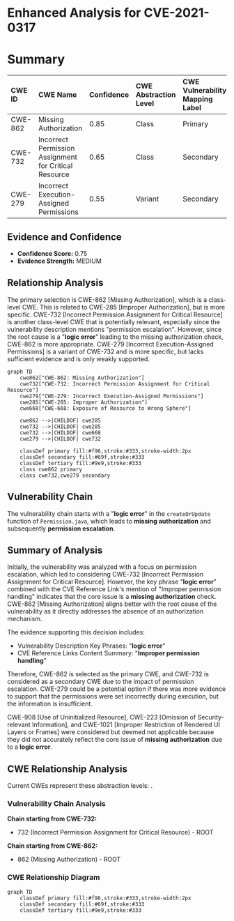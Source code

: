 # Enhanced Analysis for CVE-2021-0317

# Summary
| CWE ID  | CWE Name                                                                     | Confidence | CWE Abstraction Level | CWE Vulnerability Mapping Label | CWE-Vulnerability Mapping Notes |
| :-------- | :--------------------------------------------------------------------------- | :---------- | :---------------------- | :------------------------------ | :------------------------------ |
| CWE-862   | Missing Authorization                                                        | 0.85       | Class                  | Primary                          | Allowed-with-Review              |
| CWE-732   | Incorrect Permission Assignment for Critical Resource                      | 0.65       | Class                  | Secondary                         | Allowed-with-Review              |
| CWE-279   | Incorrect Execution-Assigned Permissions                                   | 0.55       | Variant                  | Secondary                         | Allowed              |

## Evidence and Confidence

*   **Confidence Score:** 0.75
*   **Evidence Strength:** MEDIUM

## Relationship Analysis
The primary selection is CWE-862 [Missing Authorization], which is a class-level CWE. This is related to CWE-285 [Improper Authorization], but is more specific. CWE-732 [Incorrect Permission Assignment for Critical Resource] is another class-level CWE that is potentially relevant, especially since the vulnerability description mentions "permission escalation". However, since the root cause is a "**logic error**" leading to the missing authorization check, CWE-862 is more appropriate. CWE-279 [Incorrect Execution-Assigned Permissions] is a variant of CWE-732 and is more specific, but lacks sufficient evidence and is only weakly supported.

```mermaid
graph TD
    cwe862["CWE-862: Missing Authorization"]
    cwe732["CWE-732: Incorrect Permission Assignment for Critical Resource"]
    cwe279["CWE-279: Incorrect Execution-Assigned Permissions"]
    cwe285["CWE-285: Improper Authorization"]
    cwe668["CWE-668: Exposure of Resource to Wrong Sphere"]
    
    cwe862 -->|CHILDOF| cwe285
    cwe732 -->|CHILDOF| cwe285
    cwe732 -->|CHILDOF| cwe668
    cwe279 -->|CHILDOF| cwe732
    
    classDef primary fill:#f96,stroke:#333,stroke-width:2px
    classDef secondary fill:#69f,stroke:#333
    classDef tertiary fill:#9e9,stroke:#333
    class cwe862 primary
    class cwe732,cwe279 secondary
```

## Vulnerability Chain
The vulnerability chain starts with a "**logic error**" in the `createOrUpdate` function of `Permission.java`, which leads to **missing authorization** and subsequently **permission escalation**.

## Summary of Analysis
Initially, the vulnerability was analyzed with a focus on permission escalation, which led to considering CWE-732 [Incorrect Permission Assignment for Critical Resource]. However, the key phrase "**logic error**" combined with the CVE Reference Link's mention of "Improper permission handling" indicates that the core issue is a **missing authorization** check. CWE-862 [Missing Authorization] aligns better with the root cause of the vulnerability as it directly addresses the absence of an authorization mechanism.

The evidence supporting this decision includes:
- Vulnerability Description Key Phrases: "**logic error**"
- CVE Reference Links Content Summary: "**Improper permission handling**"

Therefore, CWE-862 is selected as the primary CWE, and CWE-732 is considered as a secondary CWE due to the impact of permission escalation. CWE-279 could be a potential option if there was more evidence to support that the permissions were set incorrectly during execution, but the information is insufficient.

CWE-908 [Use of Uninitialized Resource], CWE-223 [Omission of Security-relevant Information], and CWE-1021 [Improper Restriction of Rendered UI Layers or Frames] were considered but deemed not applicable because they did not accurately reflect the core issue of **missing authorization** due to a **logic error**.


## CWE Relationship Analysis

Current CWEs represent these abstraction levels: .


### Vulnerability Chain Analysis

**Chain starting from CWE-732:**
- 732 (Incorrect Permission Assignment for Critical Resource) - ROOT


**Chain starting from CWE-862:**
- 862 (Missing Authorization) - ROOT



### CWE Relationship Diagram

```mermaid
graph TD
    classDef primary fill:#f96,stroke:#333,stroke-width:2px
    classDef secondary fill:#69f,stroke:#333
    classDef tertiary fill:#9e9,stroke:#333
```
